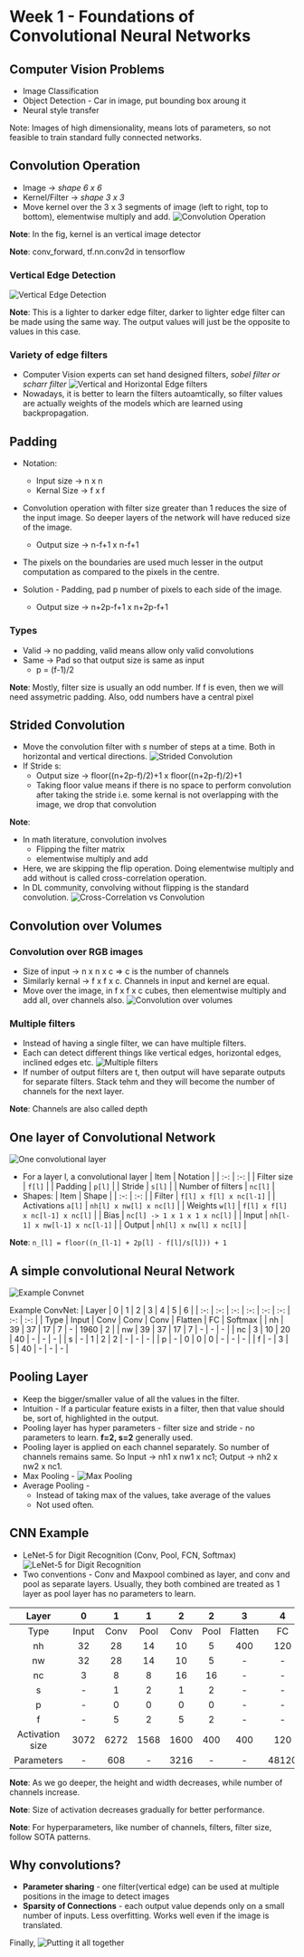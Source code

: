 # Week 1 - Foundations of Convolutional Neural Networks
## Computer Vision Problems
* Image Classification
* Object Detection - Car in image, put bounding box aroung it
* Neural style transfer

Note: Images of high dimensionality, means lots of parameters, so not feasible to train standard fully connected networks.

## Convolution Operation
* Image -> *shape 6 x 6*
* Kernel/Filter -> *shape 3 x 3*
* Move kernel over the 3 x 3 segments of image (left to right, top to bottom), elementwise multiply and add.
![Convolution Operation](imgs/conv-operation.png)

**Note**: In the fig, kernel is an vertical image detector

**Note**: conv_forward, tf.nn.conv2d in tensorflow

### Vertical Edge Detection
![Vertical Edge Detection](imgs/vertical-edge-detection.png)

**Note**: This is a lighter to darker edge filter, darker to lighter edge filter can be made using the same way. The output values will just be the opposite to values in this case.

### Variety of edge filters
* Computer Vision experts can set hand designed filters, *sobel filter or scharr filter*
![Vertical and Horizontal Edge filters](imgs/vert-hori-filters.png)
* Nowadays, it is better to learn the filters autoamtically, so filter values are actually weights of the models which are learned using backpropagation.

## Padding
* Notation:
  * Input size -> n x n
  * Kernal Size -> f x f
* Convolution operation with filter size greater than 1 reduces the size of the input image. So deeper layers of the network will have reduced size of the image.
  * Output size -> n-f+1 x n-f+1
* The pixels on the boundaries are used much lesser in the output computation as compared to the pixels in the centre.

* Solution - Padding, pad p number of pixels to each side of the image.
  * Output size -> n+2p-f+1 x n+2p-f+1

### Types
* Valid -> no padding, valid means allow only valid convolutions
* Same -> Pad so that output size is same as input
  * p = (f-1)/2

**Note**: Mostly, filter size is usually an odd number. If f is even, then we will need assymetric padding. Also, odd numbers have a central pixel

## Strided Convolution
* Move the convolution filter with *s* number of steps at a time. Both in horizontal and vertical directions.
![Strided Convolution](imgs/strided-convolution.png)
* If Stride s:
  * Output size -> floor((n+2p-f)/2)+1 x floor((n+2p-f)/2)+1
  * Taking floor value means if there is no space to perform convolution after taking the stride i.e. some kernal is not overlapping with the image, we drop that convolution
  
**Note**: 
* In math literature, convolution involves
  * Flipping the filter matrix
  * elementwise multiply and add
* Here, we are skipping the flip operation. Doing elementwise multiply and add without is called cross-correlation operation.
* In DL community, convolving without flipping is the standard convolution.
![Cross-Correlation vs Convolution](imgs/conv-vs-cross-corr.png)

## Convolution over Volumes
### Convolution over RGB images
* Size of input -> n x n x c => c is the number of channels
* Similarly kernal -> f x f x c. Channels in input and kernel are equal.
* Move over the image, in f x f x c cubes, then elementwise multiply and add all, over channels also.
![Convolution over volumes](imgs/conv-volume.png)

### Multiple filters
* Instead of having a single filter, we can have multiple filters.
* Each can detect different things like vertical edges, horizontal edges, inclined edges etc.
![Multiple filters](imgs/multiple-filters.png)
* If number of output filters are t, then output will have separate outputs for separate filters. Stack tehm and they will become the number of channels for the next layer.

**Note**: Channels are also called depth

## One layer of Convolutional Network
![One convolutional layer](imgs/one-conv-layer.png)
* For a layer l, a convolutional layer
  | Item | Notation |
  | :-: | :-: |
  | Filter size | `f[l]` |
  | Padding | `p[l]` |
  | Stride | `s[l]` |
  | Number of filters | `nc[l]` |
* Shapes:
  | Item | Shape |
  | :-: | :-: |
  | Filter | `f[l] x f[l] x nc[l-1]` |
  | Activations `a[l]` | `nh[l] x nw[l] x nc[l]` |
  | Weights `w[l]` | `f[l] x f[l] x nc[l-1] x nc[l]` |
  | Bias | `nc[l] -> 1 x 1 x 1 x nc[l]` |
  | Input | `nh[l-1] x nw[l-1] x nc[l-1]` |
  | Output | `nh[l] x nw[l] x nc[l]` |

**Note**: `n_[l] = floor((n_[l-1] + 2p[l] - f[l]/s[l])) + 1`

## A simple convolutional Neural Network
![Example Convnet](imgs/eg-convnet.png)

Example ConvNet:
| Layer | 0 | 1 | 2 | 3 | 4 | 5 | 6 |
| :-: | :-: | :-: | :-: | :-: | :-: | :-: | :-: | 
| Type |  Input |  Conv | Conv | Conv | Flatten |  FC | Softmax |
| nh |  39 |  37 | 17 | 7 | - | 1960 | 2 | 
| nw |  39 |  37 | 17 | 7 | - | - | - |
| nc |  3 |  10 | 20 | 40 | - | - | - |
| s |  - | 1 | 2 | 2 | - | - | - |
| p |  - | 0 | 0 | 0 | - | - | - |
| f | - | 3 | 5 | 40 | - | - | - |

## Pooling Layer
* Keep the bigger/smaller value of all the values in the filter.
* Intuition - If a particular feature exists in a filter, then that value should be, sort of, highlighted in the output.
* Pooling layer has hyper parameters - filter size and stride - no parameters to learn. **f=2, s=2** generally used.
* Pooling layer is applied on each channel separately. So number of channels remains same. So Input -> nh1 x nw1 x nc1; Output -> nh2 x nw2 x nc1.
* Max Pooling - 
  ![Max Pooling](imgs/max-pooling.png)
* Average Pooling -
  * Instead of taking max of the values, take average of the values
  * Not used often.

## CNN Example
* LeNet-5 for Digit Recognition (Conv, Pool, FCN, Softmax)
![LeNet-5 for Digit Recognition](imgs/le-net5.png)
* Two conventions -  Conv and Maxpool combined as layer, and conv and pool as separate layers. Usually, they both combined are treated as 1 layer as pool layer has no parameters to learn.

| Layer | 0 | 1 | 1 | 2 | 2 | 3 | 4 | 5 | 6 | 
| :-: | :-: | :-: | :-: | :-: | :-: | :-: | :-: | :-: | :-: | 
| Type |  Input | Conv | Pool | Conv | Pool | Flatten |  FC  | FC | Softmax |
| nh | 32 | 28 | 14 | 10 | 5 | 400 | 120 | 84 | 10 |  
| nw | 32 | 28 | 14 | 10 | 5 | - | - | - | - |
| nc | 3 | 8 | 8 | 16 | 16 | - | - | - | - |
| s |  - | 1 | 2 | 1 | 2 | - | - | - | - |
| p |  - | 0 | 0 | 0 | 0  |-  |  - | - | - |
| f | - | 5 | 2 | 5 | 2 | - |  - | - | - |
| Activation size | 3072 | 6272 | 1568 | 1600 | 400 | 400 | 120 | 84 | 10 |
| Parameters | - | 608 | - | 3216 | - | - | 48120 | 10164 | 850
**Note**: As we go deeper, the height and width decreases, while number of channels increase.

**Note**: Size of activation decreases gradually for better performance.

**Note**: For hyperparameters, like number of channels, filters, filter size, follow SOTA patterns.

## Why convolutions?
* **Parameter sharing** - one filter(vertical edge) can be used at multiple positions in the image to detect images
* **Sparsity of Connections** - each output value depends only on a small number of inputs. Less overfitting. Works well even if the image is translated.


Finally,
![Putting it all together](imgs/wk1-final.png)